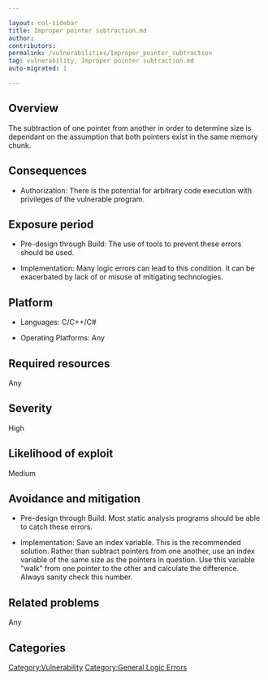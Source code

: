 ```yaml
---

layout: col-sidebar
title: Improper pointer subtraction.md
author: 
contributors: 
permalink: /vulnerabilities/Improper_pointer_subtraction
tag: vulnerability, Improper pointer subtraction.md
auto-migrated: 1

---
```


## Overview

The subtraction of one pointer from another in order to determine size
is dependant on the assumption that both pointers exist in the same
memory chunk.

## Consequences

  - Authorization: There is the potential for arbitrary code execution
    with privileges of the vulnerable program.

## Exposure period

  - Pre-design through Build: The use of tools to prevent these errors
    should be used.

<!-- end list -->

  - Implementation: Many logic errors can lead to this condition. It can
    be exacerbated by lack of or misuse of mitigating technologies.

## Platform

  - Languages: C/C++/C\#

<!-- end list -->

  - Operating Platforms: Any

## Required resources

Any

## Severity

High

## Likelihood of exploit

Medium

## Avoidance and mitigation

  - Pre-design through Build: Most static analysis programs should be
    able to catch these errors.

<!-- end list -->

  - Implementation: Save an index variable. This is the recommended
    solution. Rather than subtract pointers from one another, use an
    index variable of the same size as the pointers in question. Use
    this variable "walk" from one pointer to the other and calculate the
    difference. Always sanity check this number.

## Related problems

Any

## Categories

[Category:Vulnerability](Category:Vulnerability "wikilink")
[Category:General Logic
Errors](Category:General_Logic_Errors "wikilink")